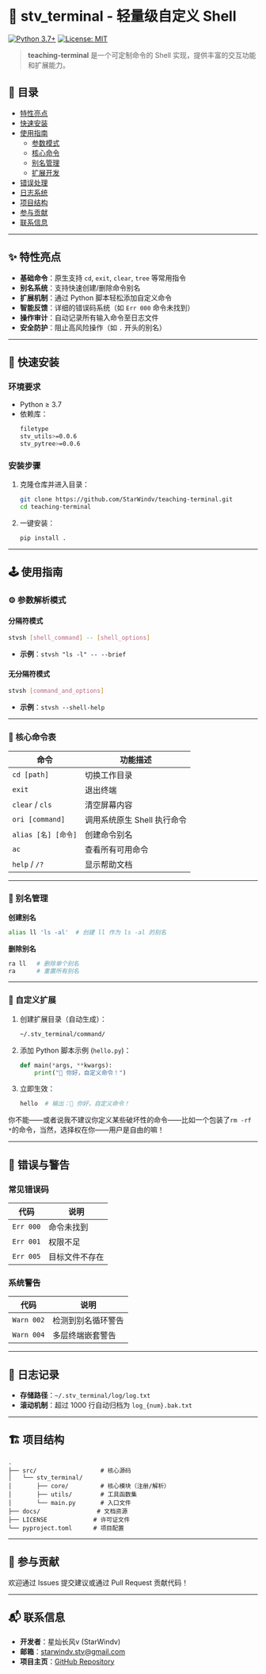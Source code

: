 # 🚀 stv_terminal - 轻量级自定义 Shell

[![Python 3.7+](https://img.shields.io/badge/Python-3.7%2B-blue?logo=python)](https://www.python.org/)
[![License: MIT](https://img.shields.io/badge/License-MIT-green.svg)](LICENSE)

> **teaching-terminal** 是一个可定制命令的 Shell 实现，提供丰富的交互功能和扩展能力。

## 📖 目录
- [特性亮点](#✨-特性亮点)
- [快速安装](#🚀-快速安装)
- [使用指南](#🕹️-使用指南)
  - [参数模式](#-参数解析模式)
  - [核心命令](#-核心命令表)
  - [别名管理](#🔗-别名管理)
  - [扩展开发](#🧩-自定义扩展)
- [错误处理](#🚨-错误与警告)
- [日志系统](#📝-日志记录)
- [项目结构](#🏗️-项目结构)
- [参与贡献](#🤝-参与贡献)
- [联系信息](#📬-联系信息)

---

## ✨ 特性亮点

- **基础命令**：原生支持 `cd`, `exit`, `clear`, `tree` 等常用指令
- **别名系统**：支持快速创建/删除命令别名
- **扩展机制**：通过 Python 脚本轻松添加自定义命令
- **智能反馈**：详细的错误码系统（如 `Err 000` 命令未找到）
- **操作审计**：自动记录所有输入命令至日志文件
- **安全防护**：阻止高风险操作（如 `.` 开头的别名）

---

## 🚀 快速安装

### 环境要求
- Python ≥ 3.7
- 依赖库：
  ```bash
  filetype
  stv_utils>=0.0.6
  stv_pytree>=0.0.6
  ```

### 安装步骤
1. 克隆仓库并进入目录：
   ```bash
   git clone https://github.com/StarWindv/teaching-terminal.git
   cd teaching-terminal
   ```
2. 一键安装：
   ```bash
   pip install .
   ```

---

## 🕹️ 使用指南

### ⚙️ 参数解析模式

#### 分隔符模式
```bash
stvsh [shell_command] -- [shell_options]
```
- **示例**：`stvsh "ls -l" -- --brief`

#### 无分隔符模式
```bash
stvsh [command_and_options]
```
- **示例**：`stvsh --shell-help`

---

### 📜 核心命令表

| 命令                | 功能描述                     |
|---------------------|----------------------------|
| `cd [path]`         | 切换工作目录                |
| `exit`              | 退出终端                   |
| `clear` / `cls`     | 清空屏幕内容               |
| `ori [command]`     | 调用系统原生 Shell 执行命令 |
| `alias [名] [命令]` | 创建命令别名               |
| `ac`                | 查看所有可用命令           |
| `help` / `/?`       | 显示帮助文档               |

---

### 🔗 别名管理

**创建别名**
```bash
alias ll 'ls -al'  # 创建 ll 作为 ls -al 的别名
```

**删除别名**
```bash
ra ll   # 删除单个别名
ra      # 重置所有别名
```

---

### 🧩 自定义扩展

1. 创建扩展目录（自动生成）：
   ```bash
   ~/.stv_terminal/command/
   ```
2. 添加 Python 脚本示例 (`hello.py`)：
   ```python
   def main(*args, **kwargs):
       print("👋 你好，自定义命令！")
   ```
3. 立即生效：
   ```bash
   hello  # 输出：👋 你好，自定义命令！
   ```
 你不能——或者说我不建议你定义某些破坏性的命令——比如一个包装了`rm -rf *`的命令，当然，选择权在你——用户是自由的嘛！

---

## 🚨 错误与警告

### 常见错误码
| 代码     | 说明                  |
|---------|---------------------|
| `Err 000` | 命令未找到            |
| `Err 001` | 权限不足             |
| `Err 005` | 目标文件不存在        |

### 系统警告
| 代码       | 说明                  |
|-----------|---------------------|
| `Warn 002` | 检测到别名循环警告    |
| `Warn 004` | 多层终端嵌套警告      |

---

## 📝 日志记录

- **存储路径**：`~/.stv_terminal/log/log.txt`
- **滚动机制**：超过 1000 行自动归档为 `log_{num}.bak.txt`

---

## 🏗️ 项目结构

```text
.
├── src/                  # 核心源码
│   └── stv_terminal/
│       ├── core/         # 核心模块（注册/解析）
│       ├── utils/        # 工具函数集
│       └── main.py       # 入口文件
├── docs/                # 文档资源
├── LICENSE             # 许可证文件
└── pyproject.toml      # 项目配置
```

---

## 🤝 参与贡献

欢迎通过 Issues 提交建议或通过 Pull Request 贡献代码！  

---

## 📬 联系信息

- **开发者**：星灿长风v (StarWindv)
- **邮箱**：starwindv.stv@gmail.com
- **项目主页**：[GitHub Repository](https://github.com/StarWindv/teaching-terminal)
